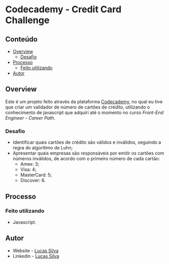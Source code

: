 # Codecademy - Credit Card Challenge

## Conteúdo

- [Overview](#overview)
  - [Desafio](#desafio)
- [Processo](#processo)
  - [Feito utilizando](#feito-utilizando)
- [Autor](#autor)

## Overview

Este é um projeto feito através da plataforma [Codecademy](https://www.codecademy.com/), no qual eu tive que criar um validador de número de cartões de crédito, utilizando o conhecimento de javascript que adquiri até o momento no curso *Front-End Engineer - Career Path*.

### Desafio

- Identificar quais cartões de crédito são válidos e inválidos, seguindo a regra do algorítimo de Luhn;
- Apresentar quais empresas são responsáveis por emitir os cartões com números inválidos, de acordo com o primeiro número de cada cartão:
    - Amex: 3;
    - Visa: 4;
    - MasterCard: 5;
    - Discover: 6.

## Processo

### Feito utilizando

- Javascript.

## Autor

- Website - [Lucas Silva](https://www.lfsdev.com.br)
- Linkedin - [Lucas Silva](https://www.linkedin.com/in/lucas-silva-658980161)